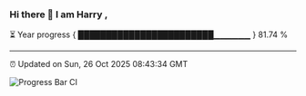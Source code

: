 ### Hi there 👋 I am Harry , 

⏳ Year progress { ████████████████████████▁▁▁▁▁▁ } 81.74 %

---

⏰ Updated on Sun, 26 Oct 2025 08:43:34 GMT

![Progress Bar CI](https://github.com/duykhang68/duykhang68/workflows/Progress%20Bar%20CI/badge.svg)
